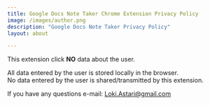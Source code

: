 ```yaml
---
title: Google Docs Note Taker Chrome Extension Privacy Policy
image: /images/author.png
description: "Google Docs Note Taker Privacy Policy"
layout: about

---
```


This extension click **NO** data about the user.

All data entered by the user is stored locally in the browser.  
No data entered by the user is shared/transmitted by this extension.  

If you have any questions e-mail: Loki.Astari@gmail.com

